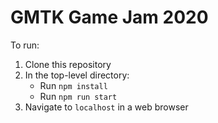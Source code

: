 # GMTK Game Jam 2020

To run:
1. Clone this repository
2. In the top-level directory:
    * Run `npm install`
    * Run `npm run start`
3. Navigate to `localhost` in a web browser
